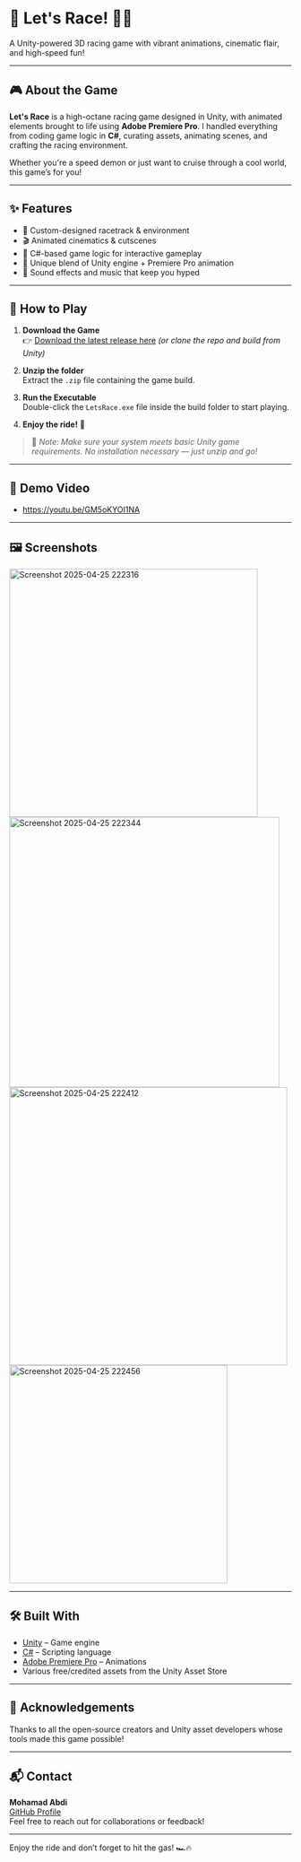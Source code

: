 # 🏁 Let's Race! 🚗💨  
A Unity-powered 3D racing game with vibrant animations, cinematic flair, and high-speed fun!

---

## 🎮 About the Game

**Let's Race** is a high-octane racing game designed in Unity, with animated elements brought to life using **Adobe Premiere Pro**. I handled everything from coding game logic in **C#**, curating assets, animating scenes, and crafting the racing environment.

Whether you're a speed demon or just want to cruise through a cool world, this game’s for you!

---

## ✨ Features

- 🚗 Custom-designed racetrack & environment
- 🎬 Animated cinematics & cutscenes
- 🧠 C#-based game logic for interactive gameplay
- 🎨 Unique blend of Unity engine + Premiere Pro animation
- 🎵 Sound effects and music that keep you hyped

---

## 🚀 How to Play

1. **Download the Game**  
   👉 [Download the latest release here](https://github.com/abdimoh596/Lets-Race/) *(or clone the repo and build from Unity)*

2. **Unzip the folder**  
   Extract the `.zip` file containing the game build.

3. **Run the Executable**  
   Double-click the `LetsRace.exe` file inside the build folder to start playing.

4. **Enjoy the ride!** 🎉

> 📝 *Note: Make sure your system meets basic Unity game requirements. No installation necessary — just unzip and go!*

---

## 🎥 Demo Video

- https://youtu.be/GM5oKYOI1NA

---

## 🖼️ Screenshots

<img width="443" alt="Screenshot 2025-04-25 222316" src="https://github.com/user-attachments/assets/e636af0b-7a1e-472a-8265-94802892426f" />
<img width="482" alt="Screenshot 2025-04-25 222344" src="https://github.com/user-attachments/assets/a9f05e7a-a644-4c06-9568-16523941449a" />
<img width="496" alt="Screenshot 2025-04-25 222412" src="https://github.com/user-attachments/assets/6980e04f-f700-48ad-9965-2460899ec3c9" />
<img width="389" alt="Screenshot 2025-04-25 222456" src="https://github.com/user-attachments/assets/022a04a9-3dfb-4cb3-9d9e-3146188691da" />


---

## 🛠️ Built With

- [Unity](https://unity.com/) – Game engine
- [C#](https://docs.microsoft.com/en-us/dotnet/csharp/) – Scripting language
- [Adobe Premiere Pro](https://www.adobe.com/products/premiere.html) – Animations
- Various free/credited assets from the Unity Asset Store

---

## 🙌 Acknowledgements

Thanks to all the open-source creators and Unity asset developers whose tools made this game possible!

---

## 📬 Contact

**Mohamad Abdi**  
[GitHub Profile](https://github.com/abdimoh596)  
Feel free to reach out for collaborations or feedback!

---

Enjoy the ride and don’t forget to hit the gas! 🏎️🔥
